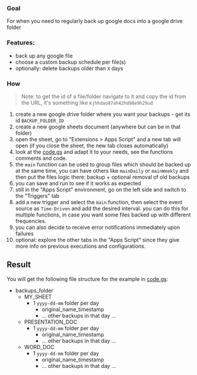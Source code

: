 ### Goal
For when you need to regularly back up google docs into a google drive folder

### Features:
* back up any google file
* choose a custom backup schedule per file(s)
* optionally: delete backups older than `X` days


### How
> Note: to get the id of a file/folder navigate to it and copy the id from the URL, it's something like `kjhhdao87ah42hd98e9h29ud`


1. create a new google drive folder where you want your backups - get its id `BACKUP_FOLDER_ID`
2. create a new google sheets document (anywhere but can be in that folder)
3. open the sheet, go to "Extensions > Apps Script" and a new tab will open (if you close the sheet, the new tab closes automatically)
4. look at the [code.gs](code.gs) and adapt it to your needs, see the functions comments and code.
  1. the `main` function can be used to group files which should be backed up at the same time, you can have others like `mainDaily` or `mainWeekly` and then put the files logic there: backup + optional removal of old backups
  2. you can save and run to see if it works as expected
3. still in the "Apps Script" environment, go on the left side and switch to the "Triggers" tab
4. add a new trigger and select the `main` function, then select the event source as `Time-Driven` and add the desired interval. you can do this for multiple functions, in case you want some files backed up with different frequencies. 
  5. you can also decide to receive error notifications immediately upon failures
6. optional: explore the other tabs in the "Apps Script" since they give more info on previous executions and configurations.

## Result
You will get the following file structure for the example in [code.gs](code.gs):
* backups_folder
  * MY_SHEET
    * 1 `yyyy-dd-mm` folder per day
      * original_name_timestamp
      * ... other backups in that day ...
  * PRESENTATION_DOC
    * 1 `yyyy-dd-mm` folder per day
      * original_name_timestamp
      * ... other backups in that day ...
  * WORD_DOC
    * 1 `yyyy-dd-mm` folder per day
      * original_name_timestamp
      * ... other backups in that day ...
